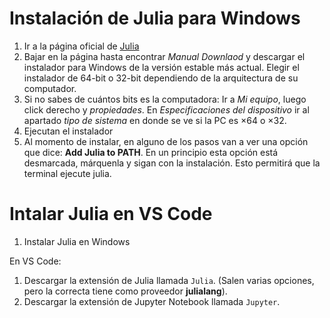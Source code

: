 # Instalación de Julia para Windows

1. Ir a la página oficial de [Julia](https://julialang.org/downloads/)
2. Bajar en la página hasta encontrar *Manual Downlaod* y descargar el instalador para Windows de la versión estable más actual. Elegir el instalador de 64-bit o 32-bit dependiendo de la arquitectura de su computador. 
3. Si no sabes de cuántos bits es la computadora: Ir a *Mi equipo*, luego click derecho y *propiedades*. En *Especificaciones del dispositivo* ir al apartado *tipo de sistema* en donde se ve si la PC es $\times 64$ o $\times 32$.
4. Ejecutan el instalador
5. Al momento de instalar, en alguno de los pasos van a ver una opción que dice: **Add Julia to PATH**. En un principio esta opción está desmarcada, márquenla y sigan con la instalación. Esto permitirá que la terminal ejecute julia.

# Intalar Julia en VS Code

1. Instalar Julia en Windows

En VS Code:
1. Descargar la extensión de Julia llamada `Julia`. (Salen varias opciones, pero la correcta tiene como proveedor **julialang**).
2. Descargar la extensión de Jupyter Notebook llamada `Jupyter`.
